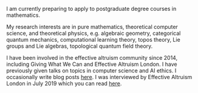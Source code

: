 I am currently preparing to apply to postgraduate degree courses in mathematics.

My research interests are in pure mathematics, theoretical computer science, and theoretical physics, e.g. algebraic geometry, categorical quantum mechanics, computational learning theory, topos theory, Lie groups and Lie algebras, topological quantum field theory.

I have been involved in the effective altruism community since 2014, including Giving What We Can and Effective Altruism London. I have previously given talks on topics in computer science and AI ethics. I occasionally write blog posts [here](https://hnryjmes.substack.com). I was interviewed by Effective Altruism London in July 2019 which you can read [here](https://hnryjmes.substack.com/p/interview-effective-altruism-london).
